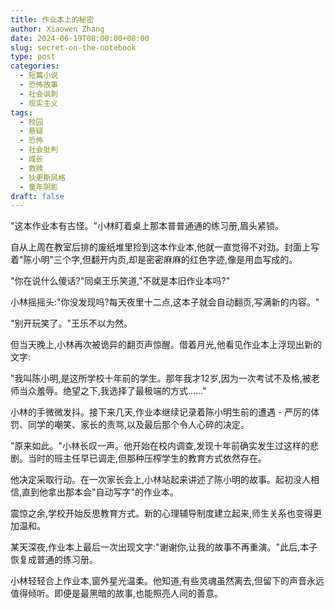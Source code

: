 ```yaml
---
title: 作业本上的秘密
author: Xiaowen Zhang
date: 2024-06-19T08:00:00+08:00
slug: secret-on-the-notebook
type: post
categories:
  - 短篇小说
  - 恐怖故事
  - 社会讽刺
  - 现实主义
tags:
  - 校园
  - 悬疑
  - 恐怖
  - 社会批判
  - 成长
  - 救赎
  - 狄更斯风格
  - 童年阴影
draft: false
---
```


"这本作业本有古怪。"小林盯着桌上那本普普通通的练习册,眉头紧锁。

自从上周在教室后排的废纸堆里捡到这本作业本,他就一直觉得不对劲。封面上写着"陈小明"三个字,但翻开内页,却是密密麻麻的红色字迹,像是用血写成的。

"你在说什么傻话?"同桌王乐笑道,"不就是本旧作业本吗?"

小林摇摇头:"你没发现吗?每天夜里十二点,这本子就会自动翻页,写满新的内容。"

"别开玩笑了。"王乐不以为然。

但当天晚上,小林再次被诡异的翻页声惊醒。借着月光,他看见作业本上浮现出新的文字:

"我叫陈小明,是这所学校十年前的学生。那年我才12岁,因为一次考试不及格,被老师当众羞辱。绝望之下,我选择了最极端的方式......"

小林的手微微发抖。接下来几天,作业本继续记录着陈小明生前的遭遇 - 严厉的体罚、同学的嘲笑、家长的责骂,以及最后那个令人心碎的决定。

"原来如此。"小林长叹一声。他开始在校内调查,发现十年前确实发生过这样的悲剧。当时的班主任早已调走,但那种压榨学生的教育方式依然存在。

他决定采取行动。在一次家长会上,小林站起来讲述了陈小明的故事。起初没人相信,直到他拿出那本会"自动写字"的作业本。

震惊之余,学校开始反思教育方式。新的心理辅导制度建立起来,师生关系也变得更加温和。

某天深夜,作业本上最后一次出现文字:"谢谢你,让我的故事不再重演。"此后,本子恢复成普通的练习册。

小林轻轻合上作业本,窗外星光温柔。他知道,有些灵魂虽然离去,但留下的声音永远值得倾听。即便是最黑暗的故事,也能照亮人间的善意。